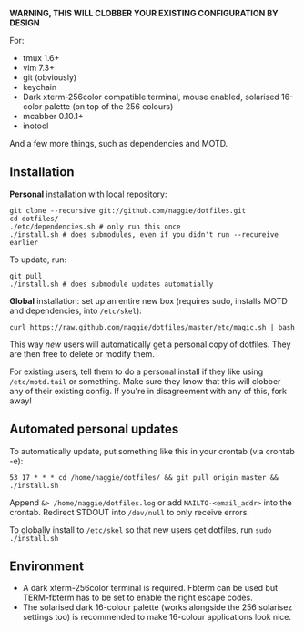 
**WARNING, THIS WILL CLOBBER YOUR EXISTING CONFIGURATION BY DESIGN**

For:

  * tmux 1.6+
  * vim 7.3+
  * git (obviously)
  * keychain
  * Dark xterm-256color compatible terminal, mouse enabled, solarised 16-color palette (on top of the 256 colours)
  * mcabber 0.10.1+
  * inotool

And a few more things, such as dependencies and MOTD.


Installation
------------

**Personal** installation with local repository:

	git clone --recursive git://github.com/naggie/dotfiles.git
	cd dotfiles/
	./etc/dependencies.sh # only run this once
	./install.sh # does submodules, even if you didn't run --recureive earlier

To update, run:

	git pull
	./install.sh # does submodule updates automatially


**Global** installation: set up an entire new box (requires sudo, installs MOTD
and dependencies, into `/etc/skel`):

	curl https://raw.github.com/naggie/dotfiles/master/etc/magic.sh | bash

This way *new* users will automatically get a personal copy of dotfiles. They
are then free to delete or modify them.

For existing users, tell them to do a personal install if they like using
`/etc/motd.tail` or something. Make sure they know that this will clobber any
of their existing config. If you're in disagreement with any of this, fork
away!


Automated personal updates
--------------------------

To automatically  update, put something like this in your crontab (via crontab -e):

	53 17 * * * cd /home/naggie/dotfiles/ && git pull origin master && ./install.sh

Append `&> /home/naggie/dotfiles.log` or add `MAILTO-<email_addr>` into the crontab.
Redirect STDOUT into `/dev/null` to only receive errors.


To globally install to `/etc/skel` so that new users get dotfiles, run `sudo ./install.sh`

Environment
-----------

  * A dark xterm-256color terminal is required. Fbterm can be used but TERM-fbterm has to be set to enable the right escape codes.
  * The solarised dark 16-colour palette (works alongside the 256 solarisez settings too) is recommended to make 16-colour applications look nice.

